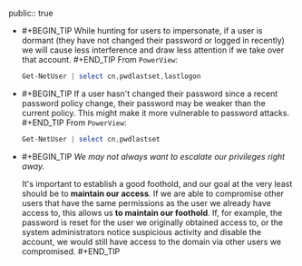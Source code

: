 public:: true

- #+BEGIN_TIP
  While hunting for users to impersonate, if a user is dormant (they have not changed their password or logged in recently) we will cause less interference and draw less attention if we take over that account.
  #+END_TIP
  From `PowerView`:
  ```powershell
  Get-NetUser | select cn,pwdlastset,lastlogon
  ```
- #+BEGIN_TIP
  If a user hasn't changed their password since a recent password policy change, their password may be weaker than the current policy. This might make it more vulnerable to password attacks.
  #+END_TIP
  From `PowerView`:
  ```powershell
  Get-NetUser | select cn,pwdlastset
  ```
- #+BEGIN_TIP
  *We may not always want to escalate our privileges right away.*
  
  It's important to establish a good foothold, and our goal at the very least should be to **maintain our access**. If we are able to compromise other users that have the same permissions as the user we already have access to, this allows us **to maintain our foothold**.
  If, for example, the password is reset for the user we originally obtained access to, or the system administrators notice suspicious activity and disable the account, we would still have access to the domain via other users we compromised.
  #+END_TIP